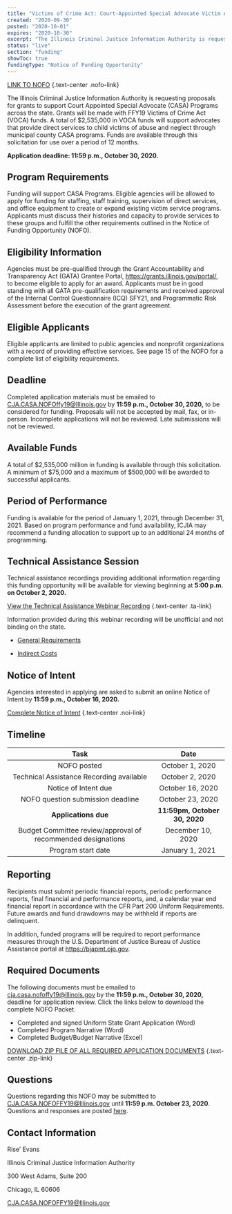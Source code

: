 ```yaml
---
title: "Victims of Crime Act: Court-Appointed Special Advocate Victim Assistance Program"
created: "2020-09-30"
posted: "2020-10-01"
expires: "2020-10-30"
excerpt: "The Illinois Criminal Justice Information Authority is requesting proposals for grants to support Court Appointed Special Advocate (CASA) Programs across the state. Grants will be made with FFY19 Victims of Crime Act (VOCA) funds."
status: "live"
section: "funding"
showToc: true
fundingType: "Notice of Funding Opportunity"
---
```


[LINK TO NOFO](CASANOFO.pdf) {.text-center .nofo-link}

The Illinois Criminal Justice Information Authority is requesting proposals for grants to support Court Appointed Special Advocate (CASA) Programs across the state. Grants will be made with FFY19 Victims of Crime Act (VOCA) funds. A total of \$2,535,000 in VOCA funds will support advocates that provide direct services to child victims of abuse and neglect through municipal county CASA programs. Funds are available through this solicitation for use over a period of 12 months.

**Application deadline: 11:59 p.m., October 30, 2020.**

## Program Requirements

Funding will support CASA Programs. Eligible agencies will be allowed to apply for funding for staffing, staff training, supervision of direct services, and office equipment to create or expand existing victim service programs. Applicants must discuss their histories and capacity to provide services to these groups and fulfill the other requirements outlined in the Notice of Funding Opportunity (NOFO).

## Eligibility Information

Agencies must be pre-qualified through the Grant Accountability and Transparency Act (GATA) Grantee Portal, https://grants.illinois.gov/portal/, to become eligible to apply for an award. Applicants must be in good standing with all GATA pre-qualification requirements and received approval of the Internal Control Questionnaire (ICQ) SFY21, and Programmatic Risk Assessment before the execution of the grant agreement.

## Eligible Applicants

Eligible applicants are limited to public agencies and nonprofit organizations with a record of providing effective services. See page 15 of the NOFO for a complete list of eligibility requirements.

## Deadline

Completed application materials must be emailed to CJA.CASA.NOFOffy19@Illinois.gov by **11:59 p.m., October 30, 2020,** to be considered for funding. Proposals will not be accepted by mail, fax, or in-person. Incomplete applications will not be reviewed. Late submissions will not be reviewed.

## Available Funds

A total of $2,535,000 million in funding is available through this solicitation. A minimum of $75,000 and a maximum of \$500,000 will be awarded to successful applicants.

## Period of Performance

Funding is available for the period of January 1, 2021, through December 31, 2021. Based on program performance and fund availability, ICJIA may recommend a funding allocation to support up to an additional 24 months of programming.

## Technical Assistance Session

Technical assistance recordings providing additional information regarding this funding opportunity will be available for viewing beginning at **5:00 p.m. on October 2, 2020.**

[View the Technical Assistance Webinar Recording](https://www.youtube.com/watch?v=w4BBJAfno3c) {.text-center .ta-link}

Information provided during this webinar recording will be unofficial and not binding on the state.

- [General Requirements](https://www.youtube.com/watch?v=PBwekeMT5dk)

- [Indirect Costs](https://www.youtube.com/watch?v=4stkASoNY5w##)

## Notice of Intent

Agencies interested in applying are asked to submit an online Notice of Intent by **11:59 p.m., October 16, 2020.**

[Complete Notice of Intent](https://icjia.az1.qualtrics.com/jfe/form/SV_0iBJNliJ8l28Yu1) {.text-center .noi-link}

## Timeline

|                           **Task**                           |           **Date**            |
| :----------------------------------------------------------: | :---------------------------: |
|                         NOFO posted                          |        October 1, 2020        |
|           Technical Assistance Recording available           |        October 2, 2020        |
|                     Notice of Intent due                     |       October 16, 2020        |
|              NOFO question submission deadline               |       October 23, 2020        |
|                     **Applications due**                     | **11:59pm, October 30, 2020** |
| Budget Committee review/approval of recommended designations |       December 10, 2020       |
|                      Program start date                      |        January 1, 2021        |

## Reporting

Recipients must submit periodic financial reports, periodic performance reports, final financial and performance reports, and, a calendar year end financial report in accordance with the CFR Part 200 Uniform Requirements. Future awards and fund drawdowns may be withheld if reports are delinquent.

In addition, funded programs will be required to report performance measures through the U.S. Department of Justice Bureau of Justice Assistance portal at https://bjapmt.ojp.gov.

## Required Documents

The following documents must be emailed to cja.casa.nofoffy19@illinois.gov by the **11:59 p.m., October 30, 2020,** deadline for application review. Click the links below to download the complete NOFO Packet.

- Completed and signed Uniform State Grant Application (Word)
- Completed Program Narrative (Word)
- Completed Budget/Budget Narrative (Excel)

[DOWNLOAD ZIP FILE OF ALL REQUIRED APPLICATION DOCUMENTS](CASANOFOZip.zip) {.text-center .zip-link}

## Questions

Questions regarding this NOFO may be submitted to CJA.CASA.NOFOFFY19@Illinois.gov until **11:59 p.m. October 23, 2020**. Questions and responses are posted [here](NOFOQ&A.pdf).

## Contact Information

Rise’ Evans

Illinois Criminal Justice Information Authority

300 West Adams, Suite 200

Chicago, IL 60606

CJA.CASA.NOFOFFY19@Illinois.gov

